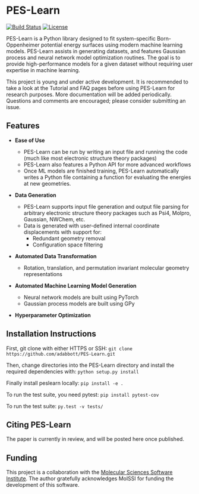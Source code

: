# PES-Learn
[![Build Status](https://travis-ci.org/CCQC/PES-Learn.svg?branch=master)](https://travis-ci.org/CCQC/PES-Learn)
[![License](https://img.shields.io/badge/License-BSD%203--Clause-blue.svg)](https://opensource.org/licenses/BSD-3-Clause)

PES-Learn is a Python library designed to fit system-specific Born-Oppenheimer potential energy surfaces using modern machine learning models. PES-Learn assists in generating datasets, and features Gaussian process and neural network model optimization routines. The goal is to provide high-performance models for a given dataset without requiring user expertise in machine learning.

This project is young and under active development. It is recommended to take a look at the Tutorial and FAQ pages before using PES-Learn for research purposes. More documentation will be added periodically. Questions and comments are encouraged; please consider submitting an issue. 

## Features

* **Ease of Use**
  * PES-Learn can be run by writing an input file and running the code (much like most electronic structure theory packages)
  * PES-Learn also features a Python API for more advanced workflows
  * Once ML models are finished training, PES-Learn automatically writes a Python file containing a function for evaluating the energies at new geometries. 
  
* **Data Generation**
  * PES-Learn supports input file generation and output file parsing for arbitrary electronic structure theory packages such as Psi4, Molpro, Gaussian, NWChem, etc. 
  * Data is generated with user-defined internal coordinate displacements with support for:
    * Redundant geometry removal
    * Configuration space filtering

* **Automated Data Transformation**
  * Rotation, translation, and permutation invariant molecular geometry representations

* **Automated Machine Learning Model Generation**
  * Neural network models are built using PyTorch
  * Gaussian process models are built using GPy

* **Hyperparameter Optimization**


## Installation Instructions 
First, git clone with either HTTPS or SSH: `git clone https://github.com/adabbott/PES-Learn.git`

Then, change directories into the PES-Learn directory and install the required dependencies with: `python setup.py install`

Finally install peslearn locally: `pip install -e .` 

To run the test suite, you need pytest: `pip install pytest-cov` 

To run the test suite: `py.test -v tests/`

## Citing PES-Learn
The paper is currently in review, and will be posted here once published. 


## Funding 
This project is a collaboration with the [Molecular Sciences Software Institute](http://molssi.org).
The author gratefully acknowledges MolSSI for funding the development of this software.
